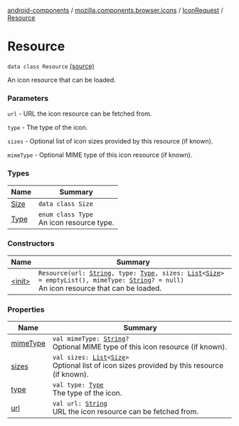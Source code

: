 [android-components](../../../index.md) / [mozilla.components.browser.icons](../../index.md) / [IconRequest](../index.md) / [Resource](./index.md)

# Resource

`data class Resource` [(source)](https://github.com/mozilla-mobile/android-components/blob/master/components/browser/icons/src/main/java/mozilla/components/browser/icons/IconRequest.kt#L40)

An icon resource that can be loaded.

### Parameters

`url` - URL the icon resource can be fetched from.

`type` - The type of the icon.

`sizes` - Optional list of icon sizes provided by this resource (if known).

`mimeType` - Optional MIME type of this icon resource (if known).

### Types

| Name | Summary |
|---|---|
| [Size](-size/index.md) | `data class Size` |
| [Type](-type/index.md) | `enum class Type`<br>An icon resource type. |

### Constructors

| Name | Summary |
|---|---|
| [&lt;init&gt;](-init-.md) | `Resource(url: `[`String`](https://kotlinlang.org/api/latest/jvm/stdlib/kotlin/-string/index.html)`, type: `[`Type`](-type/index.md)`, sizes: `[`List`](https://kotlinlang.org/api/latest/jvm/stdlib/kotlin.collections/-list/index.html)`<`[`Size`](-size/index.md)`> = emptyList(), mimeType: `[`String`](https://kotlinlang.org/api/latest/jvm/stdlib/kotlin/-string/index.html)`? = null)`<br>An icon resource that can be loaded. |

### Properties

| Name | Summary |
|---|---|
| [mimeType](mime-type.md) | `val mimeType: `[`String`](https://kotlinlang.org/api/latest/jvm/stdlib/kotlin/-string/index.html)`?`<br>Optional MIME type of this icon resource (if known). |
| [sizes](sizes.md) | `val sizes: `[`List`](https://kotlinlang.org/api/latest/jvm/stdlib/kotlin.collections/-list/index.html)`<`[`Size`](-size/index.md)`>`<br>Optional list of icon sizes provided by this resource (if known). |
| [type](type.md) | `val type: `[`Type`](-type/index.md)<br>The type of the icon. |
| [url](url.md) | `val url: `[`String`](https://kotlinlang.org/api/latest/jvm/stdlib/kotlin/-string/index.html)<br>URL the icon resource can be fetched from. |
